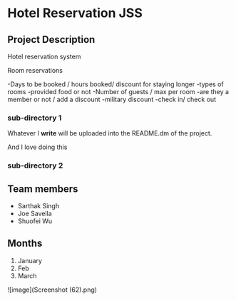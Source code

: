 # Hotel Reservation JSS

## Project Description

Hotel reservation system

Room reservations 

-Days to be booked / hours booked/ discount for staying longer
-types of rooms
-provided food or not
-Number of guests / max per room
-are they a member or not / add a discount
-military discount
-check in/ check out

### sub-directory 1

Whatever I **write** will be uploaded 
into the README.dm of the project. 

And I love doing this

### sub-directory 2

## Team members

- Sarthak Singh
- Joe Savella
- Shuofei Wu

## Months

1. January
2. Feb
3. March

![image](Screenshot (62).png)
